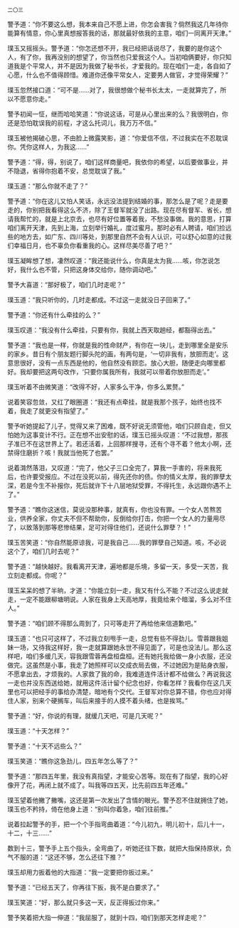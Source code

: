     二〇三 

   警予道：“你不要这么想，我本来自己不愿上进，你怎会害我？倘然我这几年待你能算有情意，你心里真想报答我的话，那就最好依我的主意，咱们一同离开天津。”

   璞玉又摇摇头。警予道：“你怎还想不开，我已经把话说尽了，我要的是你这个人，有了你，我再没别的想望了，你当然也只爱我这个人。当初咱俩要好，你只知道我是个平常人，并不是因为我做了秘书长，才爱我的。现在咱们一走，各自如了心愿，什么也不值得顾惜。难道你还像平常女人，定要男人做官，才觉得荣耀？”

   璞玉忽然接口道：“可不是……对了，我很想做个秘书长太太，一走就算完了，所以不愿意你走。”

   警予初闻一怔，继而哈哈笑道：“你说这话，可是从心里出来的么？我很明白，你还是恐怕耽误我的前程，才这么托词儿，我万万不信。”

   璞玉被他揭破心思，不由脸上微露笑影，道：“你爱信不信，不过我实在不忍耽误你。凭你这样人，为我这……”

   警予道：“得，得，别说了，咱们这样商量吧，我依你的希望，以后要做事业，并不隐退，省得你抱着不安，总觉耽误了我。”

   璞玉道：“那么你就不走了？”

   警予道：“你在这儿又怕人笑话，永远没法提到结婚的事，那怎么是了呢？走是要走的，你别把我看得这么不济，除了王督军就没了出路。现在尽有督军、省长，想请我帮忙的，就是上北京去，也尽有好位置等着我，不愁没事做。我的意思，打算咱们离开天津，先到上海，立刻举行婚礼，度过蜜月。那时必有人聘请，咱们捡远些的地方去，如广东、四川等处，到那里自然不会有人认识，可以舒心如意的过我们幸福日月，也不辜负你看重我的心。这样尽美尽善了吧？”

   璞玉凝眸想了想，凄然叹道：“我还能说什么，你真是太为我……咳，你怎说怎好，我什么也不管，只把这身体交给你，随你调动吧。”

   警予大喜道：“那好极了，咱们几时走呢？”

   璞玉道：“我只听你的，几时走都成。不过这一走就没日子回来了。”

   警予道：“你还有什么牵挂的么？”

   璞玉叹道：“我没有什么牵挂，只要有你，我就上西天取趟经，都豁得出去。”

   警予道：“我也是一样，你就是我的性命财产，有你在一块儿，走到哪里全是安乐的家乡。昔日有个朋友题行脚头陀的画，有两句是，‘一切非我有，放胆而走’。这意思很好，没有一点东西是他的，他自然没有顾恋。放心大胆，随便走向哪里都好。我却要把这两句改作，‘只要你属我所有，我就可以带着你放胆而走’。”

   璞玉听着不由微笑道：“改得不好，人家多么干净，你多么累赘。”

   说着笑容忽敛，又红了眼圈道：“我还有点牵挂，就是我那个孩子，始终也找不着，我走了就更没有指望了。”

   警予听她提起了儿子，觉得又来了困难，既不好说无须管他，咱们只顾自走，但又怕她为这事变计不行。正在想不出安慰的话，璞玉已摇头叹道：“不过我想，那孩子准已不在这世界上了。若还活着，上回那样搜寻，还有个寻不着？他太小啊，还禁得住磨折？咳！我就当他死了也罢。”

   说着潸然落泪，又叹道：“完了，他父子三口全完了，算我一手害的，将来我死后，也许要受报应。不过在没死以前，得先还你的债。你的情义太厚，我的罪孽太深，若是今生不补报你，死后就许下十八层地狱受罪，不得托生，永远跟你遇不上了。”

   警予道：“瞧你这迷信，莫说没那种事，就真有，你也没有罪。一个女人苦熬苦业，供养全家，你丈夫不但不帮助你，反倒给你打击，你把一个女人的力量用尽了，以致落到那等悲惨结果，足可对得住他们，还说什么罪孽？！”

   璞玉苦笑道：“你自然能原谅我，可是我自己……我的罪孽自己知道。咳，不必说这个了，咱们几时去呢？”

   警予道：“越快越好。我看离开天津，遍地都是乐境，多留一天，多受一天苦，我立刻走都成。你呢？”

   璞玉呆呆的想了半晌，才道：“你能立刻一走，我又有什么不能？不过这么说走就走，一定不能跟柳塘明说。人家在我身上天高地厚，我竟给来个暗溜，多么对不住人。”

   警予道：“咱们顾不得那么周到了，只可等走开了再给他来信道歉吧。”

   璞玉道：“也只可这样了，不过我立刻甩手一走，总觉有些不得劲儿。雪蓉跟我姐妹一场，又待我这样好，我一走就算跟她永世不得见面了，可是也没法儿。那么这样吧，咱们多缓几天，容我跟雪蓉再盘桓盘桓。还有她托我给做一身小衣服，还没做完。这虽然是小事，我走了她照样可以交成衣局去做，不过她因为是贴身衣服，不愿拿出去，才烦我的。人家救了我的命，我难道连件活计都不给做么？再说我这一走也并没东西送给她，就用这件活计留个纪念也好，你看怎样？我看你在这几天里也可以把经手的事给办清楚，暗地有个交代。王督军对你总算不错，你也应对得住人家，别来个硬搁车，叫后来接手的人摸不着头绪，也是挨骂。”

   警予道：“好，你说的有理，就缓几天吧，可是几天呢？”

   璞玉道：“十天怎样？”

   警予道：“十天不远些么？”

   璞玉笑道：“瞧你这急劲儿，四五年怎么等了？”

   警予道：“那四五年里，我没有真指望，才能安心苦等。现在有了指望，我的心好像开了花，再闭上就不成了。叫我等四五天，比先前四五年还难。”

   璞玉望着他撇了撇嘴，这还是第一次发出了含情的眼光。警予忍不住就拥住了她，璞玉也不矜持，倚在他身上道：“别叫你着急，咱们往前推。”

   说着拉起警予的手，把一个个手指弯曲着道：“今儿初九，明儿初十，后儿十一，十二，十三……”

   数到十三，警予手上五个指头，全弯曲了，听她还往下数，就把大指保持原状，负气不服的道：“这还不够，怎么还往下推？”

   璞玉却用力扳着他的大指道：“我一定要把你扳过来。”

   警予道：“已经五天了，你再往下扳，我不是白要求了。”

   璞玉笑道：“好，那么就只多这一天，反正得扳过你来。”

   警予笑着把大指一伸道：“我屈服了，就到十四，咱们到那天怎样走呢？”


